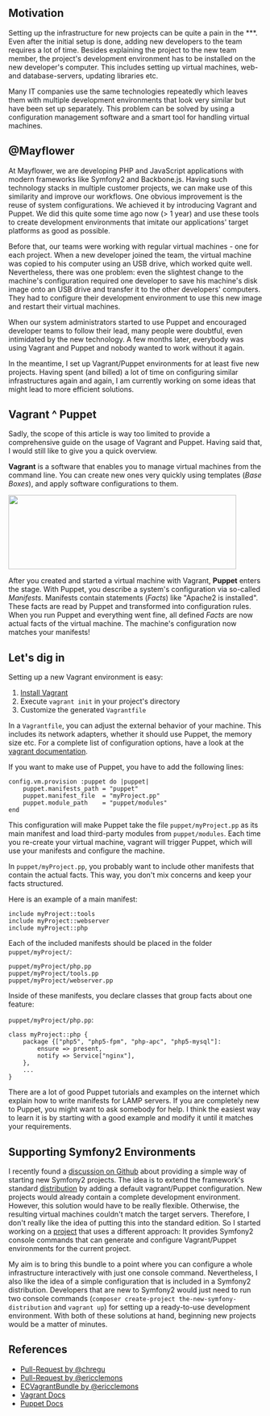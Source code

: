 ## Motivation

Setting up the infrastructure for new projects can be quite a pain in the \*\*\*. Even after the initial setup is done, adding new developers to the team requires a lot of time. Besides explaining the project to the new team member, the project's development environment has to be installed on the new developer's computer. This includes setting up virtual machines, web- and database-servers, updating libraries etc.

Many IT companies use the same technologies repeatedly which leaves them with multiple development environments that look very similar but have been set up separately. This problem can be solved by using a configuration management software and a smart tool for handling virtual machines.
<!--more-->

## @Mayflower
At Mayflower, we are developing PHP and JavaScript applications with modern frameworks like Symfony2 and Backbone.js. Having such technology stacks in multiple customer projects, we can make use of this similarity and improve our workflows. One obvious improvement is the reuse of system configurations. We achieved it by introducing Vagrant and Puppet. We did this quite some time ago now (> 1 year) and use these tools to create development environments that imitate our applications' target platforms as good as possible.

Before that, our teams were working with regular virtual machines - one for each project. When a new developer joined the team, the virtual machine was copied to his computer using an USB drive, which worked quite well. Nevertheless, there was one problem: even the slightest change to the machine's configuration required one developer to save his machine's disk image onto an USB drive and transfer it to the other developers' computers. They had to configure their development environment to use this new image and restart their virtual machines.

When our system administrators started to use Puppet and encouraged developer teams to follow their lead, many people were doubtful, even intimidated by the new technology. A few months later, everybody was using Vagrant and Puppet and nobody wanted to work without it again.

In the meantime, I set up Vagrant/Puppet environments for at least five new projects. Having spent (and billed) a lot of time on configuring similar infrastructures again and again, I am currently working on some ideas that might lead to more efficient solutions.

## Vagrant ^ Puppet
Sadly, the scope of this article is way too limited to provide a comprehensive guide on the usage of Vagrant and Puppet. Having said that, I would still like to give you a quick overview.

**Vagrant** is a software that enables you to manage virtual machines from the command line. You can create new ones very quickly using templates (*Base Boxes*), and apply software configurations to them.

<a href="https://blog.mayflower.de/wp-content/uploads/2012/11/Vagrant-Workflow.png"><img src="https://blog.mayflower.de/wp-content/uploads/2012/11/Vagrant-Workflow.png" alt="" title="Vagrant-Workflow" width="452" height="147" class="aligncenter size-full wp-image-1736" /></a>

After you created and started a virtual machine with Vagrant, **Puppet** enters the stage. With Puppet, you describe a system's configuration via so-called *Manifests*. Manifests contain statements (*Facts*) like "Apache2 is installed". These facts are read by Puppet and transformed into configuration rules. When you run Puppet and everything went fine, all defined *Facts* are now actual facts of the virtual machine. The machine's configuration now matches your manifests!

## Let's dig in

Setting up a new Vagrant environment is easy:

1. [Install Vagrant](http://vagrantup.com/v1/docs/getting-started/index.html)
1. Execute `vagrant init` in your project's directory
1. Customize the generated `Vagrantfile`

In a `Vagrantfile`, you can adjust the external behavior of your machine. This includes its network adapters, whether it should use Puppet, the memory size etc. For a complete list of configuration options, have a look at the [vagrant documentation](http://vagrantup.com/v1/docs/vagrantfile.html).

If you want to make use of Puppet, you have to add the following lines:

    config.vm.provision :puppet do |puppet|
        puppet.manifests_path = "puppet"
        puppet.manifest_file  = "myProject.pp"
        puppet.module_path    = "puppet/modules"
    end

This configuration will make Puppet take the file `puppet/myProject.pp` as its main manifest and load third-party modules from `puppet/modules`. Each time you re-create your virtual machine, vagrant will trigger Puppet, which will use your manifests and configure the machine.

In `puppet/myProject.pp`, you probably want to include other manifests that contain the actual facts. This way, you don't mix concerns and keep your facts structured.

Here is an example of a main manifest:

    include myProject::tools
    include myProject::webserver
    include myProject::php

Each of the included manifests should be placed in the folder `puppet/myProject/`:

    puppet/myProject/php.pp
    puppet/myProject/tools.pp
    puppet/myProject/webserver.pp

Inside of these manifests, you declare classes that group facts about one feature:

`puppet/myProject/php.pp`:

    class myProject::php {
        package {["php5", "php5-fpm", "php-apc", "php5-mysql"]:
            ensure => present,
            notify => Service["nginx"],
        },
        ...
    }

There are a lot of good Puppet tutorials and examples on the internet which explain how to write manifests for LAMP servers. If you are completely new to Puppet, you might want to ask somebody for help. I think the easiest way to learn it is by starting with a good example and modify it until it matches your requirements.

## Supporting Symfony2 Environments

I recently found a [discussion on Github](https://github.com/symfony/symfony-standard/pull/407) about providing a simple way of starting new Symfony2 projects. The idea is to extend the framework's standard [distribution](http://symfony.com/distributions) by adding a default vagrant/Puppet configuration. New projects would already contain a complete development environment. However, this solution would have to be really flexible. Otherwise, the resulting virtual machines couldn't match the target servers. Therefore, I don't really like the idea of putting this into the standard edition.
So I started working on a [project](https://github.com/ericclemmons/ECVagrantBundle) that uses a different approach: It provides Symfony2 console commands that can generate and configure Vagrant/Puppet environments for the current project. 

My aim is to bring this bundle to a point where you can configure a whole infrastructure interactively with just one console command. Nevertheless, I also like the idea of a simple configuration that is included in a Symfony2 distribution. Developers that are new to Symfony2 would just need to run two console commands (`composer create-project the-new-symfony-distribution` and `vagrant up`) for setting up a ready-to-use development environment.
With both of these solutions at hand, beginning new projects would be a matter of minutes.

## References

- [Pull-Request by @chregu](https://github.com/symfony/symfony-standard/pull/407)
- [Pull-Request by @ericclemons](https://github.com/symfony/symfony-standard/pull/423)
- [ECVagrantBundle by @ericclemons](https://github.com/ericclemmons/ECVagrantBundle)
- [Vagrant Docs](http://vagrantup.com/v1/docs/index.html)
- [Puppet Docs](http://docs.puppetlabs.com/#puppetpuppet)